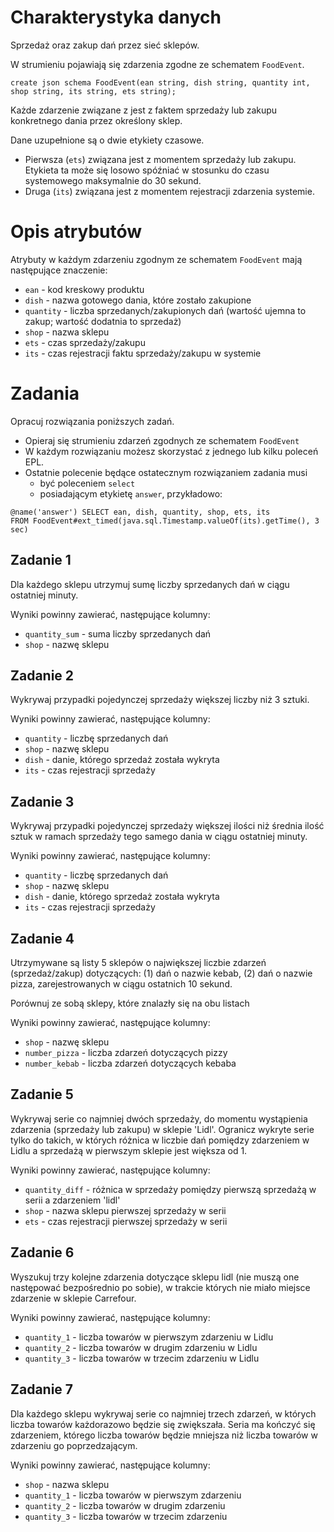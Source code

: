 # Charakterystyka danych
Sprzedaż oraz zakup dań przez sieć sklepów.

W strumieniu pojawiają się zdarzenia zgodne ze schematem `FoodEvent`.

```
create json schema FoodEvent(ean string, dish string, quantity int,
shop string, its string, ets string);
```

Każde zdarzenie związane z jest z faktem sprzedaży lub zakupu 
konkretnego dania przez określony sklep.

Dane uzupełnione są o dwie etykiety czasowe. 
* Pierwsza (`ets`) związana jest z momentem sprzedaży lub zakupu. 
  Etykieta ta może się losowo spóźniać w stosunku do czasu systemowego maksymalnie do 30 sekund.
* Druga (`its`) związana jest z momentem rejestracji zdarzenia systemie.

# Opis atrybutów

Atrybuty w każdym zdarzeniu zgodnym ze schematem `FoodEvent` mają następujące znaczenie:

- `ean` - kod kreskowy produktu
- `dish` - nazwa gotowego dania, które zostało zakupione
- `quantity` - liczba sprzedanych/zakupionych dań (wartość ujemna to zakup; wartość dodatnia to sprzedaż)
- `shop` - nazwa sklepu
- `ets` - czas sprzedaży/zakupu
- `its` - czas rejestracji faktu sprzedaży/zakupu w systemie

# Zadania
Opracuj rozwiązania poniższych zadań. 
* Opieraj się strumieniu zdarzeń zgodnych ze schematem `FoodEvent`
* W każdym rozwiązaniu możesz skorzystać z jednego lub kilku poleceń EPL.
* Ostatnie polecenie będące ostatecznym rozwiązaniem zadania musi 
  * być poleceniem `select` 
  * posiadającym etykietę `answer`, przykładowo:

```aidl
@name('answer') SELECT ean, dish, quantity, shop, ets, its
FROM FoodEvent#ext_timed(java.sql.Timestamp.valueOf(its).getTime(), 3 sec)
```

## Zadanie 1
Dla każdego sklepu utrzymuj sumę liczby sprzedanych dań w ciągu ostatniej minuty.

Wyniki powinny zawierać, następujące kolumny:
- `quantity_sum` - suma liczby sprzedanych dań
- `shop` - nazwę sklepu

## Zadanie 2
Wykrywaj przypadki pojedynczej sprzedaży większej liczby niż 3 sztuki.

Wyniki powinny zawierać, następujące kolumny:
- `quantity` - liczbę sprzedanych dań
- `shop` - nazwę sklepu
- `dish` - danie, którego sprzedaż została wykryta
- `its` - czas rejestracji sprzedaży

## Zadanie 3
Wykrywaj przypadki pojedynczej sprzedaży większej ilości niż średnia ilość sztuk w ramach sprzedaży tego samego dania w ciągu ostatniej minuty.

Wyniki powinny zawierać, następujące kolumny:
- `quantity` - liczbę sprzedanych dań
- `shop` - nazwę sklepu
- `dish` - danie, którego sprzedaż została wykryta
- `its` - czas rejestracji sprzedaży

## Zadanie 4
Utrzymywane są listy 5 sklepów o największej liczbie zdarzeń (sprzedaż/zakup) dotyczących: (1) dań o nazwie kebab, (2) dań o nazwie pizza, zarejestrowanych w ciągu ostatnich 10 sekund. 

Porównuj ze sobą sklepy, które znalazły się na obu listach

Wyniki powinny zawierać, następujące kolumny:
- `shop` - nazwę sklepu
- `number_pizza` - liczba zdarzeń dotyczących pizzy
- `number_kebab` - liczba zdarzeń dotyczących kebaba

## Zadanie 5

Wykrywaj serie co najmniej dwóch sprzedaży, do momentu wystąpienia zdarzenia (sprzedaży lub zakupu) w sklepie 'Lidl'. Ogranicz wykryte serie tylko do takich, w których różnica w liczbie dań pomiędzy zdarzeniem w Lidlu a sprzedażą w pierwszym sklepie jest większa od 1.

Wyniki powinny zawierać, następujące kolumny:
- `quantity_diff` - różnica w sprzedaży pomiędzy pierwszą sprzedażą w serii a zdarzeniem 'lidl' 
- `shop` - nazwa sklepu pierwszej sprzedaży w serii
- `ets` - czas rejestracji pierwszej sprzedaży w serii

## Zadanie 6

Wyszukuj trzy kolejne zdarzenia dotyczące sklepu lidl (nie muszą one następować bezpośrednio po sobie), w trakcie których nie miało miejsce zdarzenie w sklepie Carrefour.

Wyniki powinny zawierać, następujące kolumny:
- `quantity_1` - liczba towarów w pierwszym zdarzeniu w Lidlu
- `quantity_2` - liczba towarów w drugim zdarzeniu w Lidlu
- `quantity_3` - liczba towarów w trzecim zdarzeniu w Lidlu

## Zadanie 7

Dla każdego sklepu wykrywaj serie co najmniej trzech zdarzeń, w których liczba towarów każdorazowo będzie się zwiększała. Seria ma kończyć się zdarzeniem, którego liczba towarów będzie mniejsza niż liczba towarów w zdarzeniu go poprzedzającym.

Wyniki powinny zawierać, następujące kolumny:
- `shop` - nazwa sklepu
- `quantity_1` - liczba towarów w pierwszym zdarzeniu 
- `quantity_2` - liczba towarów w drugim zdarzeniu 
- `quantity_3` - liczba towarów w trzecim zdarzeniu 
